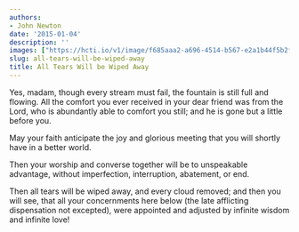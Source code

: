 ```yaml
---
authors:
- John Newton
date: '2015-01-04'
description: ''
images: ["https://hcti.io/v1/image/f685aaa2-a696-4514-b567-e2a1b44f5b2f.png"]
slug: all-tears-will-be-wiped-away
title: All Tears Will be Wiped Away
---
```


Yes, madam, though every stream must fail, the fountain is still full and flowing. All the comfort you ever received in your dear friend was from the Lord, who is abundantly able to comfort you still; and he is gone but a little before you.

May your faith anticipate the joy and glorious meeting that you will shortly have in a better world.

Then your worship and converse together will be to unspeakable advantage, without imperfection, interruption, abatement, or end.

Then all tears will be wiped away, and every cloud removed; and then you will see, that all your concernments here below (the late afflicting dispensation not excepted), were appointed and adjusted by infinite wisdom and infinite love!